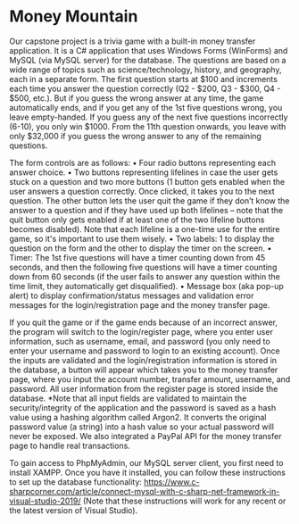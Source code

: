 # Money Mountain
Our capstone project is a trivia game with a built-in money transfer application. It is a C# application that uses Windows Forms (WinForms) and MySQL (via MySQL server) for the database. The questions are based on a wide range of topics such as science/technology, history, and geography, each in a separate form. The first question starts at $100 and increments each time you answer the question correctly (Q2 - $200, Q3 - $300, Q4 - $500, etc.). But if you guess the wrong answer at any time, the game automatically ends, and if you get any of the 1st five questions wrong, you leave empty-handed. If you guess any of the next five questions incorrectly (6-10), you only win $1000. From the 11th question onwards, you leave with only $32,000 if you guess the wrong answer to any of the remaining questions.

The form controls are as follows: 
•	Four radio buttons representing each answer choice.
•	Two buttons representing lifelines in case the user gets stuck on a question and two more buttons (1 button gets enabled when the user answers a question correctly. Once clicked, it takes you to the next question. The other button lets the user quit the game if they don’t know the answer to a question and if they have used up both lifelines – note that the quit button only gets enabled if at least one of the two lifeline buttons becomes disabled). Note that each lifeline is a one-time use for the entire game, so it's important to use them wisely.
•	Two labels: 1 to display the question on the form and the other to display the timer on the screen.
•	Timer: The 1st five questions will have a timer counting down from 45 seconds, and then the following five questions will have a timer counting down from 60 seconds (if the user fails to answer any question within the time limit, they automatically get disqualified). 
•	Message box (aka pop-up alert) to display confirmation/status messages and validation error messages for the login/registration page and the money transfer page.

If you quit the game or if the game ends because of an incorrect answer, the program will switch to the login/register page, where you enter user information, such as username, email, and password (you only need to enter your username and password to login to an existing account). Once the inputs are validated and the login/registration information is stored in the database, a button will appear which takes you to the money transfer page, where you input the account number, transfer amount, username, and password. All user information from the register page is stored inside the database. *Note that all input fields are validated to maintain the security/integrity of the application and the password is saved as a hash value using a hashing algorithm called Argon2. It converts the original password value (a string) into a hash value so your actual password will never be exposed. We also integrated a PayPal API for the money transfer page to handle real transactions.

To gain access to PhpMyAdmin, our MySQL server client, you first need to install XAMPP. Once you have it installed, you can follow these instructions to set up the database functionality: https://www.c-sharpcorner.com/article/connect-mysql-with-c-sharp-net-framework-in-visual-studio-2019/ (Note that these instructions will work for any recent or the latest version of Visual Studio).
